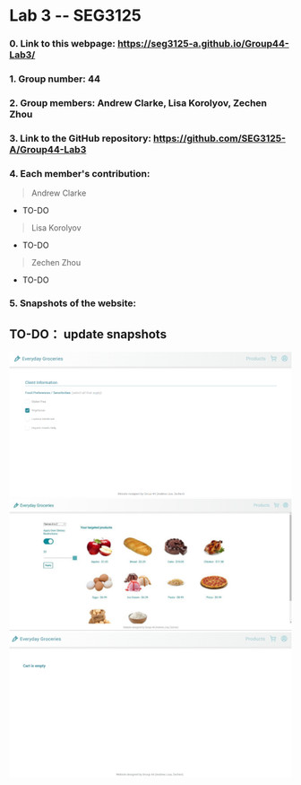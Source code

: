 # Lab 3 -- SEG3125

### 0. Link to this webpage: https://seg3125-a.github.io/Group44-Lab3/
### 1. Group number: 44
### 2. Group members: Andrew Clarke, Lisa Korolyov, Zechen Zhou
### 3. Link to the GitHub repository: https://github.com/SEG3125-A/Group44-Lab3
### 4. Each member's contribution:

>Andrew Clarke
* TO-DO


>Lisa Korolyov
* TO-DO

>Zechen Zhou
* TO-DO

### 5. Snapshots of the website: 
## TO-DO： update snapshots
  ![](/Docs/Images/snapshot1.png)
  ![](/Docs/Images/snapshot2.png)
  ![](/Docs/Images/snapshot3.png)

